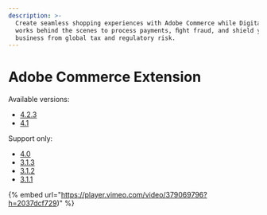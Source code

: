 ```yaml
---
description: >-
  Create seamless shopping experiences with Adobe Commerce while Digital River
  works behind the scenes to process payments, ﬁght fraud, and shield your
  business from global tax and regulatory risk.
---
```


# Adobe Commerce Extension

Available versions:

* [4.2.3](https://docs.digitalriver.com/magento/v/adobe-commerce-extension-4.2/)
* [4.1](https://docs.digitalriver.com/magento/v/adobe-commerce-extension-4.1/)

Support only:

* [4.0](https://docs.digitalriver.com/magento/v/adobe-commerce-extension-4.0/)
* [3.1.3](https://docs.digitalriver.com/magento/v/adobe-commerce-extension-3.1.3/)
* [3.1.2](https://docs.digitalriver.com/magento/v/adobe-commerce-extension-3.1.2/)
* [3.1.1](https://docs.digitalriver.com/magento/v/adobe-commerce-extension-3.1.0/)









{% embed url="https://player.vimeo.com/video/379069796?h=2037dcf729)" %}

